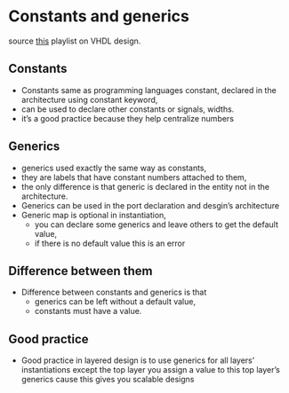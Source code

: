 # Constants and generics
source [this](https://www.youtube.com/playlist?list=PLyWAP9QBe16p2HXVcyEgGAFicXJI797jK) playlist on VHDL design.

## Constants
- Constants same as programming languages constant, declared in the architecture using constant keyword,
- can be used to declare other constants or signals, widths.
- it’s a good practice because they help centralize numbers

## Generics
- generics used exactly the same way as constants,
- they are labels that have constant numbers attached to them,
- the only difference is that generic is declared in the entity not in the architecture.
- Generics can be used in the port declaration and desgin’s architecture
- Generic map is optional in instantiation,
    - you can declare some generics and leave others to get the default value,
    - if there is no default value this is an error

## Difference between them
- Difference between constants and generics is that 
    - generics can be left without a default value,
    - constants must have a value.

## Good practice
- Good practice in layered design is to use generics for all layers’ instantiations except the top layer you assign a value to this top layer’s generics cause this gives you scalable designs
